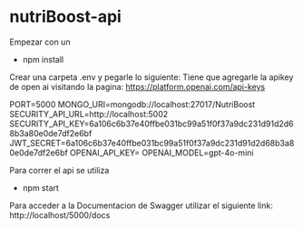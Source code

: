 # nutriBoost-api


Empezar con un

  - npm install

Crear una carpeta .env y pegarle lo siguiente:
Tiene que agregarle la apikey de open ai visitando la pagina:
https://platform.openai.com/api-keys

PORT=5000
MONGO_URI=mongodb://localhost:27017/NutriBoost
SECURITY_API_URL=http://localhost:5002
SECURITY_API_KEY=6a106c6b37e40ffbe031bc99a51f0f37a9dc231d91d2d68b3a80e0de7df2e6bf
JWT_SECRET=6a106c6b37e40ffbe031bc99a51f0f37a9dc231d91d2d68b3a80e0de7df2e6bf
OPENAI_API_KEY=
OPENAI_MODEL=gpt-4o-mini

Para correr el api se utiliza

  - npm start

Para acceder a la Documentacion de Swagger utilizar el siguiente link:
http://localhost/5000/docs
